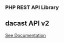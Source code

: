 ### PHP REST API Library
## dacast API v2

[See Documentation](https://www.dacast.com/video-api-documentation/)